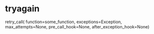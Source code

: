 # tryagain

retry_call(
    function=some_function,
    exceptions=Exception,
    max_attempts=None,
    pre_call_hook=None,
    after_exception_hook=None)
